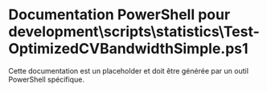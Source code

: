 # Documentation PowerShell pour development\scripts\statistics\Test-OptimizedCVBandwidthSimple.ps1

Cette documentation est un placeholder et doit être générée par un outil PowerShell spécifique.
